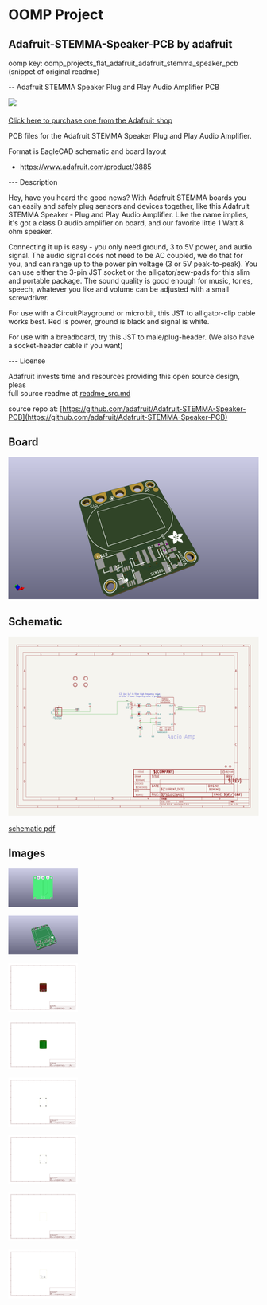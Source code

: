 # OOMP Project  
## Adafruit-STEMMA-Speaker-PCB  by adafruit  
  
oomp key: oomp_projects_flat_adafruit_adafruit_stemma_speaker_pcb  
(snippet of original readme)  
  
-- Adafruit STEMMA Speaker Plug and Play Audio Amplifier PCB  
  
<a href="http://www.adafruit.com/products/3885"><img src="assets/3885.jpg?raw=true" width="500px"><br/>  
Click here to purchase one from the Adafruit shop</a>  
  
PCB files for the Adafruit STEMMA Speaker Plug and Play Audio Amplifier.   
  
Format is EagleCAD schematic and board layout  
* https://www.adafruit.com/product/3885  
  
--- Description  
  
Hey, have you heard the good news? With Adafruit STEMMA boards you can easily and safely plug sensors and devices together, like this Adafruit STEMMA Speaker - Plug and Play Audio Amplifier. Like the name implies, it's got a class D audio amplifier on board, and our favorite little 1 Watt 8 ohm speaker.  
  
Connecting it up is easy - you only need ground, 3 to 5V power, and audio signal. The audio signal does not need to be AC coupled, we do that for you, and can range up to the power pin voltage (3 or 5V peak-to-peak). You can use either the 3-pin JST socket or the alligator/sew-pads for this slim and portable package. The sound quality is good enough for music, tones, speech, whatever you like and volume can be adjusted with a small screwdriver.  
  
For use with a CircuitPlayground or micro:bit, this JST to alligator-clip cable works best. Red is power, ground is black and signal is white.  
  
For use with a breadboard, try this JST to male/plug-header. (We also have a socket-header cable if you want)  
  
--- License  
  
Adafruit invests time and resources providing this open source design, pleas  
  full source readme at [readme_src.md](readme_src.md)  
  
source repo at: [https://github.com/adafruit/Adafruit-STEMMA-Speaker-PCB](https://github.com/adafruit/Adafruit-STEMMA-Speaker-PCB)  
## Board  
  
[![working_3d.png](working_3d_600.png)](working_3d.png)  
## Schematic  
  
[![working_schematic.png](working_schematic_600.png)](working_schematic.png)  
  
[schematic pdf](working_schematic.pdf)  
## Images  
  
[![working_3D_bottom.png](working_3D_bottom_140.png)](working_3D_bottom.png)  
  
[![working_3D_top.png](working_3D_top_140.png)](working_3D_top.png)  
  
[![working_assembly_page_01.png](working_assembly_page_01_140.png)](working_assembly_page_01.png)  
  
[![working_assembly_page_02.png](working_assembly_page_02_140.png)](working_assembly_page_02.png)  
  
[![working_assembly_page_03.png](working_assembly_page_03_140.png)](working_assembly_page_03.png)  
  
[![working_assembly_page_04.png](working_assembly_page_04_140.png)](working_assembly_page_04.png)  
  
[![working_assembly_page_05.png](working_assembly_page_05_140.png)](working_assembly_page_05.png)  
  
[![working_assembly_page_06.png](working_assembly_page_06_140.png)](working_assembly_page_06.png)  
